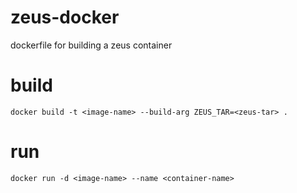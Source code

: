# zeus-docker
dockerfile for building a zeus container

# build
`docker build -t <image-name> --build-arg ZEUS_TAR=<zeus-tar> .`

# run
`docker run -d <image-name> --name <container-name>`
